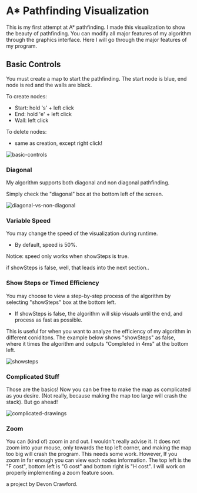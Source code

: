 # A* Pathfinding Visualization

This is my first attempt at A* pathfinding. I made this visualization to show the beauty of pathfinding. You can modify all major features of my algorithm through the graphics interface. Here I will go through the major features of my program.

## Basic Controls
You must create a map to start the pathfinding. The start node is blue, end node is red and the walls are black. 

To create nodes:
  - Start: hold 's' + left click
  - End: hold 'e' + left click
  - Wall: left click
  
To delete nodes:
  - same as creation, except right click!
  
![basic-controls](https://cloud.githubusercontent.com/assets/25334129/22450191/f433bb24-e732-11e6-8004-19b923cf4d08.gif)

### Diagonal
My algorithm supports both diagonal and non diagonal pathfinding. 

Simply check the "diagonal" box at the bottom left of the screen.

![diagonal-vs-non-diagonal](https://cloud.githubusercontent.com/assets/25334129/22450200/fd49d752-e732-11e6-9684-f9284486d6eb.gif)

### Variable Speed
You may change the speed of the visualization during runtime. 
  - By default, speed is 50%. 

Notice: speed only works when showSteps is true. 

if showSteps is false, well, that leads into the next section.. 

### Show Steps or Timed Efficiency
You may choose to view a step-by-step process of the algorithm by selecting "showSteps" box at the bottom left. 
  - If showSteps is false, the algorithm will skip visuals until the end, and process as fast as possible. 
  
This is useful for when you want to analyze the efficiency of my algorithm in different coniditons. The example below shows "showSteps" as false, where it times the algorithm and outputs "Completed in 4ms" at the bottom left. 

![showsteps](https://cloud.githubusercontent.com/assets/25334129/22450236/2f7d1d9c-e733-11e6-87ea-60bc0ecac146.gif)

### Complicated Stuff
Those are the basics! Now you can be free to make the map as complicated as you desire. (Not really, because making the map too large will crash the stack). But go ahead! 

![complicated-drawings](https://cloud.githubusercontent.com/assets/25334129/22450232/2b790d14-e733-11e6-8a91-4b4cba372f9b.gif)

### Zoom
You can (kind of) zoom in and out. I wouldn't really advise it. It does not zoom into your mouse, only towards the top left corner, and making the map too big will crash the program. This needs some work. However, If you zoom in far enough you can view each nodes information. The top left is the "F cost", bottom left is "G cost" and bottom right is "H cost". I will work on properly implementing a zoom feature soon.
   
  a project by Devon Crawford.
